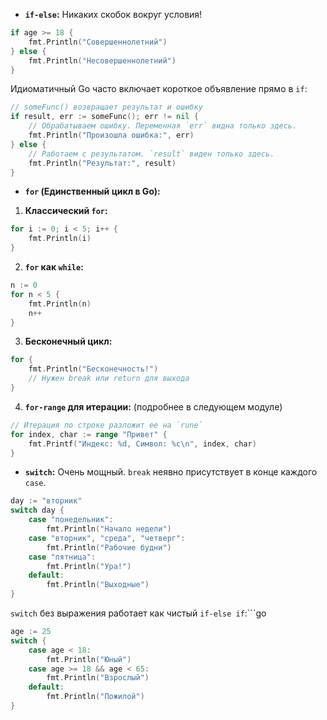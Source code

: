 * **`if-else`:** Никаких скобок вокруг условия!
```go
if age >= 18 {
	fmt.Println("Совершеннолетний")
} else {
	fmt.Println("Несовершеннолетний")
}
```

Идиоматичный Go часто включает короткое объявление прямо в `if`:
```go
// someFunc() возвращает результат и ошибку
if result, err := someFunc(); err != nil {
	// Обрабатываем ошибку. Переменная `err` видна только здесь.
	fmt.Println("Произошла ошибка:", err)
} else {
	// Работаем с результатом. `result` виден только здесь.
	fmt.Println("Результат:", result)
}
```

* **`for` (Единственный цикл в Go):**

1. **Классический `for`:**
```go
for i := 0; i < 5; i++ {
	fmt.Println(i)
}
```

2. **`for` как `while`:**
```go
n := 0
for n < 5 {
	fmt.Println(n)
	n++
}
```

3. **Бесконечный цикл:**
```go
for {
	fmt.Println("Бесконечность!")
	// Нужен break или return для выхода
}
```

4. **`for-range` для итерации:** (подробнее в следующем модуле)
```go
// Итерация по строке разложит ее на `rune`
for index, char := range "Привет" {
	fmt.Printf("Индекс: %d, Символ: %c\n", index, char)
}
```

* **`switch`:**
Очень мощный. `break` неявно присутствует в конце каждого `case`.
```go
day := "вторник"
switch day {
	case "понедельник":
		fmt.Println("Начало недели")
	case "вторник", "среда", "четверг":
		fmt.Println("Рабочие будни")
	case "пятница":
		fmt.Println("Ура!")
	default:
		fmt.Println("Выходные")
}
```

`switch` без выражения работает как чистый `if-else if`:```go
``` go
age := 25
switch {
	case age < 18:
		fmt.Println("Юный")
	case age >= 18 && age < 65:
		fmt.Println("Взрослый")
	default:
		fmt.Println("Пожилой")
}
```